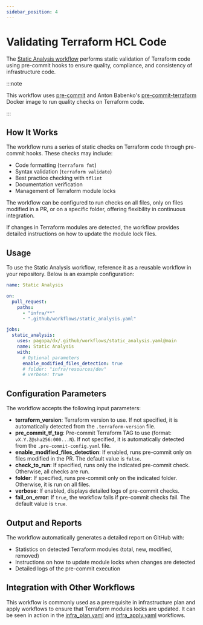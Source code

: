 ```yaml
---
sidebar_position: 4
---
```


# Validating Terraform HCL Code

The
[Static Analysis workflow](https://github.com/pagopa/dx/blob/main/.github/workflows/static_analysis.yaml)
performs static validation of Terraform code using pre-commit hooks to ensure
quality, compliance, and consistency of infrastructure code.

:::note

This workflow uses [pre-commit](https://pre-commit.com/) and Anton Babenko's
[pre-commit-terraform](https://github.com/antonbabenko/pre-commit-terraform)
Docker image to run quality checks on Terraform code.

:::

## How It Works

The workflow runs a series of static checks on Terraform code through pre-commit
hooks. These checks may include:

- Code formatting (`terraform fmt`)
- Syntax validation (`terraform validate`)
- Best practice checking with `tflint`
- Documentation verification
- Management of Terraform module locks

The workflow can be configured to run checks on all files, only on files
modified in a PR, or on a specific folder, offering flexibility in continuous
integration.

If changes in Terraform modules are detected, the workflow provides detailed
instructions on how to update the module lock files.

## Usage

To use the Static Analysis workflow, reference it as a reusable workflow in your
repository. Below is an example configuration:

```yaml
name: Static Analysis

on:
  pull_request:
    paths:
      - "infra/**"
      - ".github/workflows/static_analysis.yaml"

jobs:
  static_analysis:
    uses: pagopa/dx/.github/workflows/static_analysis.yaml@main
    name: Static Analysis
    with:
      # Optional parameters
      enable_modified_files_detection: true
      # folder: "infra/resources/dev"
      # verbose: true
```

## Configuration Parameters

The workflow accepts the following input parameters:

- **terraform_version**: Terraform version to use. If not specified, it is
  automatically detected from the `.terraform-version` file.
- **pre_commit_tf_tag**: Pre-commit Terraform TAG to use (format:
  `vX.Y.Z@sha256:000...N`). If not specified, it is automatically detected from
  the `.pre-commit-config.yaml` file.
- **enable_modified_files_detection**: If enabled, runs pre-commit only on files
  modified in the PR. The default value is `false`.
- **check_to_run**: If specified, runs only the indicated pre-commit check.
  Otherwise, all checks are run.
- **folder**: If specified, runs pre-commit only on the indicated folder.
  Otherwise, it is run on all files.
- **verbose**: If enabled, displays detailed logs of pre-commit checks.
- **fail_on_error**: If `true`, the workflow fails if pre-commit checks fail.
  The default value is `true`.

## Output and Reports

The workflow automatically generates a detailed report on GitHub with:

- Statistics on detected Terraform modules (total, new, modified, removed)
- Instructions on how to update module locks when changes are detected
- Detailed logs of the pre-commit execution

## Integration with Other Workflows

This workflow is commonly used as a prerequisite in infrastructure plan and
apply workflows to ensure that Terraform modules locks are updated. It can be
seen in action in the
[infra_plan.yaml](https://github.com/pagopa/dx/blob/main/.github/workflows/infra_plan.yaml)
and
[infra_apply.yaml](https://github.com/pagopa/dx/blob/main/.github/workflows/infra_apply.yaml)
workflows.
